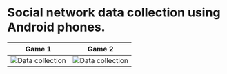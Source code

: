 # Social network data collection using Android phones.

|                            Game 1                             |                            Game 2                             |
|:-------------------------------------------------------------:|:-------------------------------------------------------------:|
| ![Data collection](Screenshot_20230619_222256_DieTryinSR.jpg) | ![Data collection](Screenshot_20230619_222236_DieTryinSR.jpg) |



